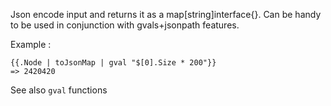 Json encode input and returns it as a map[string]interface{}. Can be handy to be used in conjunction with gvals+jsonpath features.

Example : 

    {{.Node | toJsonMap | gval "$[0].Size * 200"}}
    => 2420420
    
See also `gval` functions    